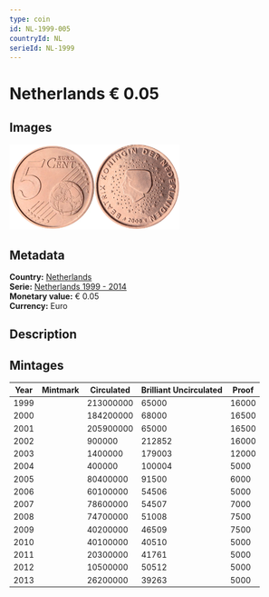 ```yaml
---
type: coin
id: NL-1999-005
countryId: NL
serieId: NL-1999
---
```


# Netherlands € 0.05

## Images

<img src="../../../Images/common-2002-005.webp" height="150" alt="Front image"><img src="Images/netherlands-1999-005.webp" height="150" alt="Back image">

## Metadata

**Country:** [Netherlands](../index.md)\
**Serie:** [Netherlands 1999 - 2014](index.md)\
**Monetary value:** € 0.05\
**Currency:** Euro

## Description

## Mintages

| Year | Mintmark | Circulated | Brilliant Uncirculated | Proof |
| ---- | -------- | ---------- | ---------------------- | ----- |
| 1999 |          | 213000000  | 65000                  | 16000 |
| 2000 |          | 184200000  | 68000                  | 16500 |
| 2001 |          | 205900000  | 65000                  | 16500 |
| 2002 |          | 900000     | 212852                 | 16000 |
| 2003 |          | 1400000    | 179003                 | 12000 |
| 2004 |          | 400000     | 100004                 | 5000  |
| 2005 |          | 80400000   | 91500                  | 6000  |
| 2006 |          | 60100000   | 54506                  | 5000  |
| 2007 |          | 78600000   | 54507                  | 7000  |
| 2008 |          | 74700000   | 51008                  | 7500  |
| 2009 |          | 40200000   | 46509                  | 7500  |
| 2010 |          | 40100000   | 40510                  | 5000  |
| 2011 |          | 20300000   | 41761                  | 5000  |
| 2012 |          | 10500000   | 50512                  | 5000  |
| 2013 |          | 26200000   | 39263                  | 5000  |
